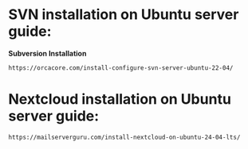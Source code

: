 # SVN installation on Ubuntu server guide:
__Subversion Installation__

`https://orcacore.com/install-configure-svn-server-ubuntu-22-04/`

# Nextcloud installation on Ubuntu server guide:

`https://mailserverguru.com/install-nextcloud-on-ubuntu-24-04-lts/`


